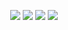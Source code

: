 <p align="center">
  <img src = "https://github-readme-stats.vercel.app/api?username=TheNick24&show_icons=true&count_private=true&theme=darcula&hide_border=true&hide=issues&bg_color=00000000">
  <img src = "https://github-readme-stats.vercel.app/api/top-langs/?username=TheNick24&layout=compact&hide_border=true&theme=darcula&bg_color=00000000&langs_count=6">
  <img src = "https://github-readme-stats.vercel.app/api/wakatime?username=TheNick24&layout=compact&hide_border=true&theme=darcula&bg_color=00000000">
  <img src = "https://github-readme-streak-stats.herokuapp.com?user=TheNick24&theme=darcula&hide_border=true&background=FFFFFF00">
  <br>
  <br>
</p>

